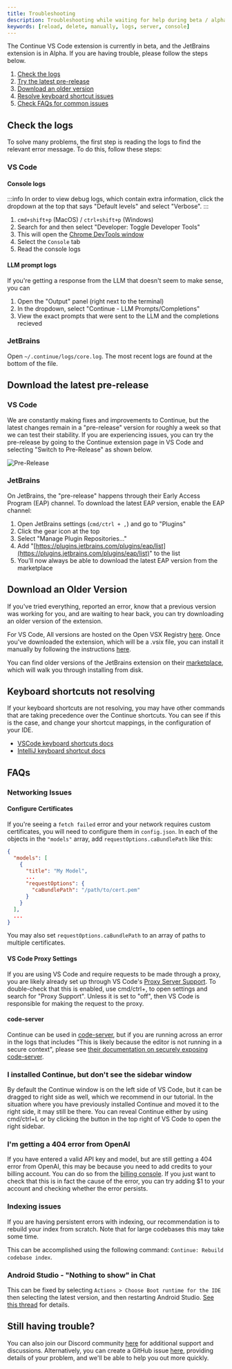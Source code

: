 ```yaml
---
title: Troubleshooting
description: Troubleshooting while waiting for help during beta / alpha testing
keywords: [reload, delete, manually, logs, server, console]
---
```


The Continue VS Code extension is currently in beta, and the JetBrains extension is in Alpha. If you are having trouble, please follow the steps below.

1. [Check the logs](#check-the-logs)
2. [Try the latest pre-release](#download-the-latest-pre-release)
3. [Download an older version](#download-an-older-version)
4. [Resolve keyboard shortcut issues](#keyboard-shortcuts-not-resolving)
5. [Check FAQs for common issues](#faqs)

## Check the logs

To solve many problems, the first step is reading the logs to find the relevant error message. To do this, follow these steps:

### VS Code

#### Console logs

:::info
In order to view debug logs, which contain extra information, click the dropdown at the top that says "Default levels" and select "Verbose".
:::

1. `cmd+shift+p` (MacOS) / `ctrl+shift+p` (Windows)
2. Search for and then select "Developer: Toggle Developer Tools"
3. This will open the [Chrome DevTools window](https://developer.chrome.com/docs/devtools/)
4. Select the `Console` tab
5. Read the console logs

#### LLM prompt logs

If you're getting a response from the LLM that doesn't seem to make sense, you can

1. Open the "Output" panel (right next to the terminal)
2. In the dropdown, select "Continue - LLM Prompts/Completions"
3. View the exact prompts that were sent to the LLM and the completions recieved

### JetBrains

Open `~/.continue/logs/core.log`. The most recent logs are found at the bottom of the file.

## Download the latest pre-release

### VS Code

We are constantly making fixes and improvements to Continue, but the latest changes remain in a "pre-release" version for roughly a week so that we can test their stability. If you are experiencing issues, you can try the pre-release by going to the Continue extension page in VS Code and selecting "Switch to Pre-Release" as shown below.

![Pre-Release](../static/img/prerelease.png)

### JetBrains

On JetBrains, the "pre-release" happens through their Early Access Program (EAP) channel. To download the latest EAP version, enable the EAP channel:

1. Open JetBrains settings (`cmd/ctrl + ,`) and go to "Plugins"
2. Click the gear icon at the top
3. Select "Manage Plugin Repositories..."
4. Add "[https://plugins.jetbrains.com/plugins/eap/list](https://plugins.jetbrains.com/plugins/eap/list)" to the list
5. You'll now always be able to download the latest EAP version from the marketplace

## Download an Older Version

If you've tried everything, reported an error, know that a previous version was working for you, and are waiting to hear back, you can try downloading an older version of the extension.

For VS Code, All versions are hosted on the Open VSX Registry [here](https://open-vsx.org/extension/Continue/continue). Once you've downloaded the extension, which will be a .vsix file, you can install it manually by following the instructions [here](https://code.visualstudio.com/docs/editor/extension-gallery#_install-from-a-vsix).

You can find older versions of the JetBrains extension on their [marketplace](https://plugins.jetbrains.com/plugin/22707-continue), which will walk you through installing from disk.

## Keyboard shortcuts not resolving

If your keyboard shortcuts are not resolving, you may have other commands that are taking precedence over the Continue shortcuts. You can see if this is the case, and change your shortcut mappings, in the configuration of your IDE.

- [VSCode keyboard shortcuts docs](https://code.visualstudio.com/docs/getstarted/keybindings)
- [IntelliJ keyboard shortcut docs](https://www.jetbrains.com/help/idea/configuring-keyboard-and-mouse-shortcuts.html)

## FAQs

### Networking Issues

#### Configure Certificates

If you're seeing a `fetch failed` error and your network requires custom certificates, you will need to configure them in `config.json`. In each of the objects in the `"models"` array, add `requestOptions.caBundlePath` like this:

```json
{
  "models": [
    {
      "title": "My Model",
      ...
      "requestOptions": {
        "caBundlePath": "/path/to/cert.pem"
      }
    }
  ],
  ...
}
```

You may also set `requestOptions.caBundlePath` to an array of paths to multiple certificates.

#### VS Code Proxy Settings

If you are using VS Code and require requests to be made through a proxy, you are likely already set up through VS Code's [Proxy Server Support](https://code.visualstudio.com/docs/setup/network#_proxy-server-support). To double-check that this is enabled, use cmd/ctrl+, to open settings and search for "Proxy Support". Unless it is set to "off", then VS Code is responsible for making the request to the proxy.

#### code-server

Continue can be used in [code-server](https://coder.com/), but if you are running across an error in the logs that includes "This is likely because the editor is not running in a secure context", please see [their documentation on securely exposing code-server](https://coder.com/docs/code-server/latest/guide#expose-code-server).

### I installed Continue, but don't see the sidebar window

By default the Continue window is on the left side of VS Code, but it can be dragged to right side as well, which we recommend in our tutorial. In the situation where you have previously installed Continue and moved it to the right side, it may still be there. You can reveal Continue either by using cmd/ctrl+L or by clicking the button in the top right of VS Code to open the right sidebar.

### I'm getting a 404 error from OpenAI

If you have entered a valid API key and model, but are still getting a 404 error from OpenAI, this may be because you need to add credits to your billing account. You can do so from the [billing console](https://platform.openai.com/settings/organization/billing/overview). If you just want to check that this is in fact the cause of the error, you can try adding $1 to your account and checking whether the error persists.

### Indexing issues

If you are having persistent errors with indexing, our recommendation is to rebuild your index from scratch. Note that for large codebases this may take some time.

This can be accomplished using the following command: `Continue: Rebuild codebase index`.

### Android Studio - "Nothing to show" in Chat

This can be fixed by selecting `Actions > Choose Boot runtime for the IDE` then selecting the latest version, and then restarting Android Studio. [See this thread](https://github.com/continuedev/continue/issues/2280#issuecomment-2365231567) for details.

## Still having trouble?

You can also join our Discord community [here](https://discord.gg/vapESyrFmJ) for additional support and discussions. Alternatively, you can create a GitHub issue [here](https://github.com/continuedev/continue/issues/new?assignees=&labels=bug&projects=&template=bug-report-%F0%9F%90%9B.md&title=), providing details of your problem, and we'll be able to help you out more quickly.
